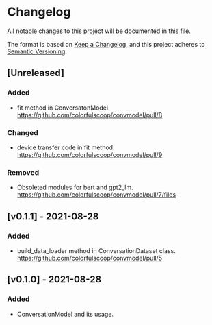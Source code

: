 # Changelog

All notable changes to this project will be documented in this file.

The format is based on [Keep a Changelog](https://keepachangelog.com/en/1.0.0/),
and this project adheres to [Semantic Versioning](https://semver.org/spec/v2.0.0.html).

## [Unreleased]

### Added

- fit method in ConversatonModel. https://github.com/colorfulscoop/convmodel/pull/8

### Changed

- device transfer code in fit method. https://github.com/colorfulscoop/convmodel/pull/9

### Removed

- Obsoleted modules for bert and gpt2_lm. https://github.com/colorfulscoop/convmodel/pull/7/files

## [v0.1.1] - 2021-08-28

### Added

- build_data_loader method in ConversationDataset class. https://github.com/colorfulscoop/convmodel/pull/5

## [v0.1.0] - 2021-08-28

### Added

- ConversationModel and its usage.
